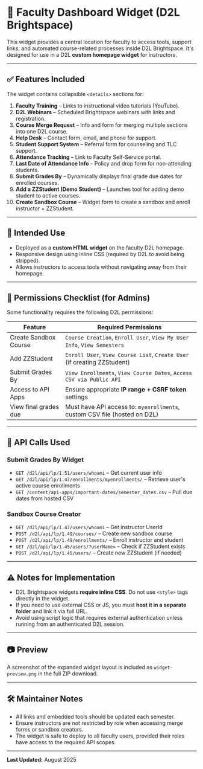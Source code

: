 
# 📘 Faculty Dashboard Widget (D2L Brightspace)

This widget provides a central location for faculty to access tools, support links, and automated course-related processes inside D2L Brightspace. It's designed for use in a D2L **custom homepage widget** for instructors.

---

## ✅ Features Included

The widget contains collapsible `<details>` sections for:

1. **Faculty Training** – Links to instructional video tutorials (YouTube).
2. **D2L Webinars** – Scheduled Brightspace webinars with links and registration.
3. **Course Merge Request** – Info and form for merging multiple sections into one D2L course.
4. **Help Desk** – Contact form, email, and phone for support.
5. **Student Support System** – Referral form for counseling and TLC support.
6. **Attendance Tracking** – Link to Faculty Self-Service portal.
7. **Last Date of Attendance Info** – Policy and drop form for non-attending students.
8. **Submit Grades By** – Dynamically displays final grade due dates for enrolled courses.
9. **Add a ZZStudent (Demo Student)** – Launches tool for adding demo student to active courses.
10. **Create Sandbox Course** – Widget form to create a sandbox and enroll instructor + ZZStudent.

---

## 🧩 Intended Use

- Deployed as a **custom HTML widget** on the faculty D2L homepage.
- Responsive design using inline CSS (required by D2L to avoid being stripped).
- Allows instructors to access tools without navigating away from their homepage.

---

## 🔐 Permissions Checklist (for Admins)

Some functionality requires the following D2L permissions:

| Feature                         | Required Permissions                                                 |
|----------------------------------|----------------------------------------------------------------------|
| Create Sandbox Course            | `Course Creation`, `Enroll User`, `View My User Info`, `View Semesters` |
| Add ZZStudent                    | `Enroll User`, `View Course List`, `Create User` (if creating ZZStudent) |
| Submit Grades By                 | `View Enrollments`, `View Course Dates`, `Access CSV via Public API` |
| Access to API Apps               | Ensure appropriate **IP range + CSRF token** settings |
| View final grades due            | Must have API access to: `myenrollments`, custom CSV file (hosted on D2L) |

---

## 🔌 API Calls Used

### Submit Grades By Widget
- `GET /d2l/api/lp/1.51/users/whoami` – Get current user info
- `GET /d2l/api/lp/1.47/enrollments/myenrollments/` – Retrieve user's active course enrollments
- `GET /content/api-apps/important-dates/semester_dates.csv` – Pull due dates from hosted CSV

### Sandbox Course Creator
- `GET /d2l/api/lp/1.47/users/whoami` – Get instructor UserId
- `POST /d2l/api/lp/1.49/courses/` – Create new sandbox course
- `POST /d2l/api/lp/1.49/enrollments/` – Enroll instructor and student
- `GET /d2l/api/lp/1.45/users/?userName=` – Check if ZZStudent exists
- `POST /d2l/api/lp/1.45/users/` – Create new ZZStudent (if needed)

---

## ⚠️ Notes for Implementation

- D2L Brightspace widgets **require inline CSS**. Do not use `<style>` tags directly in the widget.
- If you need to use external CSS or JS, you must **host it in a separate folder** and link it via full URL.
- Avoid using script logic that requires external authentication unless running from an authenticated D2L session.

---

## 📷 Preview

A screenshot of the expanded widget layout is included as `widget-preview.png` in the full ZIP download.

---

## 🛠 Maintainer Notes

- All links and embedded tools should be updated each semester.
- Ensure instructors are not restricted by role when accessing merge forms or sandbox creators.
- The widget is safe to deploy to all faculty users, provided their roles have access to the required API scopes.

---

**Last Updated:** August 2025
